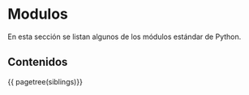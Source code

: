 # Modulos

En esta sección se listan algunos
de los módulos estándar de Python. 


## Contenidos

{{ pagetree(siblings)}}